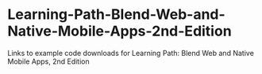 # Learning-Path-Blend-Web-and-Native-Mobile-Apps-2nd-Edition
Links to example code downloads for Learning Path: Blend Web and Native Mobile Apps, 2nd Edition
